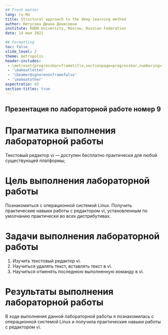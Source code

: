 ```yaml
---
## Front matter
lang: ru-RU
title: Structural approach to the deep learning method
author: Нитусова Диана Денисовна
institute: RUDN University, Moscow, Russian Federation
date: 14 мая 2021

## Formatting
toc: false
slide_level: 2
theme: metropolis
header-includes: 
 - \metroset{progressbar=frametitle,sectionpage=progressbar,numbering=fraction}
 - '\makeatletter'
 - '\beamer@ignorenonframefalse'
 - '\makeatother'
aspectratio: 43
section-titles: true
---
```


## Презентация по лабораторной работе номер 9

# Прагматика выполнения лабораторной работы

Текстовый редактор vi — доступен бесплатно практически для любой существующей платформы; 

# Цель выполнения лабораторной работы 

Познакомиться с операционной системой Linux. Получить
практические навыки работы с редактором vi, установленным по
умолчанию практически во всех дистрибутивах.

# Задачи выполнения лабораторной работы

1. Изучить текстовый редактор vi. 
2. Научиться удалять текст, вставлять текст в vi.
3. Научиться отменять последнюю выполненную команду в vi.


# Результаты выполнения лабораторной работы

В ходе выполнения данной лабораторной работы я познакомилась
с операционной системой Linux и получила практические навыки работы
с редактором vi.